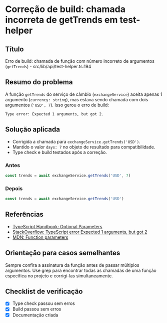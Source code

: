 # Correção de build: chamada incorreta de getTrends em test-helper

## Título
Erro de build: chamada de função com número incorreto de argumentos (`getTrends`) - src/lib/api/test-helper.ts:194

## Resumo do problema
A função `getTrends` do serviço de câmbio (`exchangeService`) aceita apenas 1 argumento (`currency: string`), mas estava sendo chamada com dois argumentos (`'USD', 7`). Isso gerou o erro de build:

```
Type error: Expected 1 arguments, but got 2.
```

## Solução aplicada
- Corrigida a chamada para `exchangeService.getTrends('USD')`.
- Mantido o valor `days: 7` no objeto de resultado para compatibilidade.
- Type check e build testados após a correção.

### Antes
```ts
const trends = await exchangeService.getTrends('USD', 7)
```

### Depois
```ts
const trends = await exchangeService.getTrends('USD')
```

## Referências
- [TypeScript Handbook: Optional Parameters](https://www.typescriptlang.org/docs/handbook/2/functions.html#optional-parameters)
- [StackOverflow: TypeScript error Expected 1 arguments, but got 2](https://stackoverflow.com/questions/77754087/typescript-error-expected-1-arguments-but-got-2)
- [MDN: Function parameters](https://developer.mozilla.org/en-US/docs/Web/JavaScript/Reference/Functions/Default_parameters)

## Orientação para casos semelhantes
Sempre confira a assinatura da função antes de passar múltiplos argumentos. Use grep para encontrar todas as chamadas de uma função específica no projeto e corrigi-las simultaneamente.

## Checklist de verificação
- [x] Type check passou sem erros
- [x] Build passou sem erros
- [x] Documentação criada
